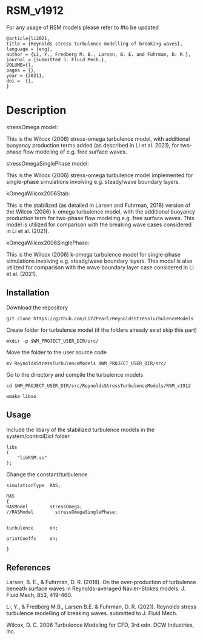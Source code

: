 # RSM_v1912

For any usage of RSM models please refer to  #to be updated 

	@article{li2021,
	title = {Reynolds stress turbulence modelling of breaking waves},
  	language = {eng},
  	author = {Li, Y., Fredberg M. B., Larsen, B. E. and Fuhrman, D. R.},
	journal = {submitted J. Fluid Mech.},
	VOLUME={},
  	pages = {},
  	year = {2021},
	doi =  {},
	} 

# Description

stressOmega model: 

This is the Wilcox (2006) stress-omega turbulence model, with additional buoyancy production terms added (as described in Li et al. 2021), for two-phase flow modeling of e.g. free surface waves.

stressOmegaSinglePhase model: 

This is the Wilcox (2006) stress-omega turbulence model implemented for single-phase simulations involving e.g. steady/wave boundary layers.

kOmegaWilcox2006Stab: 

This is the stabilized (as detailed in Larsen and Fuhrman, 2018) version of the Wilcox (2006) k-omega turbulence model, with the additional buoyancy production term for two-phase flow modeling e.g. free surface waves.  This model is utilized for comparison with the breaking wave cases considered in Li et al. (2021).

kOmegaWilcox2006SinglePhase: 

This is the Wilcox (2006) k-omega turbulence model for single-phase simulations involving e.g. steady/wave boundary layers.  This model is also utilized for comparison with the wave boundary layer case considered in Li et al. (2021).



## Installation

Download the repository

    git clone https://github.com/LiYZPearl/ReynoldsStressTurbulenceModels 

Create folder for turbulence model (if the folders already exist skip this part)

	mkdir -p $WM_PROJECT_USER_DIR/src/

Move the folder to the user source code

	mv ReynoldsStressTurbulenceModels $WM_PROJECT_USER_DIR/src/
	
Go to the directory and compile the turbulence models

	cd $WM_PROJECT_USER_DIR/src/ReynoldsStressTurbulenceModels/RSM_v1912
	
	wmake libso	
	
	
## Usage
Include the libary of the stabilized turbulence models in the system/controlDict folder

	libs
	(
    	"libRSM.so"
	);

Change the constant/turbulence


	simulationType  RAS;

	RAS
	{
	RASModel        stressOmega;
	//RASModel        stressOmegaSinglePhase;
	

	turbulence      on;

	printCoeffs     on;

	}


## References

Larsen, B. E., & Fuhrman, D. R. (2018). On the over-production of turbulence beneath surface waves in Reynolds-averaged Navier–Stokes models. J. Fluid Mech, 853, 419-460.

Li, Y., & Fredberg M.B., Larsen B.E. & Fuhrman, D. R. (2021). Reynolds stress turbulence modelling of breaking waves. submitted to J. Fluid Mech.

Wilcox, D. C. 2006 Turbulence Modeling for CFD, 3rd edn. DCW Industries, Inc.


	
